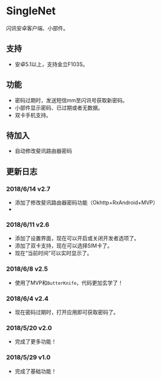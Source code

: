 # SingleNet
闪讯安卓客户端、小部件。
## 支持
+ 安卓5.1以上，支持金立F103S。
## 功能
+ 密码过期时，发送短信mm至闪讯号获取新密码。
+ 小部件显示密码、已过期或者无数据。
+ 双卡手机支持。
## 待加入
+ 自动修改斐讯路由器密码
## 更新日志
### 2018/6/14 v2.7
+ 添加了修改斐讯路由器密码功能（Okhttp+RxAndroid+MVP）
+ 
### 2018/6/11 v2.6
+ 添加了设置界面，现在可以开启或关闭开发者选项了。
+ 添加了双卡支持，现在可以选择SIM卡了。
+ 现在“当前时间”可以实时显示了。
### 2018/6/8 v2.5
+ 使用了MVP和`ButterKnife`，代码更加玄学了！
### 2018/6/4 v2.4
+ 现在密码过期时，打开应用即可获取密码了。
### 2018/5/20 v2.0
+ 完成了更多功能！
### 2018/5/29 v1.0
+ 完成了基础功能！
